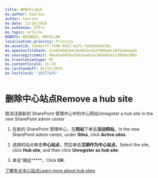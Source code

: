```yaml
---
title: 删除中心站点
ms.author: kaarins
author: kaarins
ms.date: 12/28/2018
ms.audience: ITPro
ms.topic: article
ROBOTS: NOINDEX, NOFOLLOW
localization_priority: Priority
ms.assetid: cebdac7f-fa90-4431-9a71-feb4104e479a
ms.openlocfilehash: 3ce83440144c9e4451e3a2f088e8c16f6a4eead1
ms.sourcegitcommit: d6ea5e9458a2b8ceaab3ac4bd483e1130b9a398a
ms.translationtype: MT
ms.contentlocale: zh-CN
ms.lasthandoff: 01/15/2019
ms.locfileid: "28277425"
---
```

# <a name="remove-a-hub-site"></a><span data-ttu-id="edcff-102">删除中心站点</span><span class="sxs-lookup"><span data-stu-id="edcff-102">Remove a hub site</span></span>

<span data-ttu-id="edcff-103">取消注册新的 SharePoint 管理中心中的中心网站</span><span class="sxs-lookup"><span data-stu-id="edcff-103">Unregister a hub site in the new SharePoint admin center</span></span>
  
1. <span data-ttu-id="edcff-104">在新的 SharePoint 管理中心，在**网站**下单击**活动网站**。</span><span class="sxs-lookup"><span data-stu-id="edcff-104">In the new SharePoint admin center, under **Sites**, click **Active sites**.</span></span> 
    
2. <span data-ttu-id="edcff-105">选择的站点单击**中心站点**，然后单击**注销作为中心站点**。</span><span class="sxs-lookup"><span data-stu-id="edcff-105">Select the site, click **Hub site**, and then click **Unregister as hub site**.</span></span> 
    
3. <span data-ttu-id="edcff-106">单击“确定”\*\*\*\*。</span><span class="sxs-lookup"><span data-stu-id="edcff-106">Click **OK**.</span></span> 
    
[<span data-ttu-id="edcff-107">了解有关中心站点</span><span class="sxs-lookup"><span data-stu-id="edcff-107">Learn more about hub sites</span></span>](https://support.office.com/en-us/article/what-is-a-sharepoint-hub-site-fe26ae84-14b7-45b6-a6d1-948b3966427f?ui=en-US&amp;rs=en-US&amp;ad=US)
  

